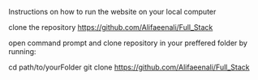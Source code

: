 Instructions on how to run the website on your local computer

clone the repository https://github.com/Alifaeenali/Full_Stack

open command prompt and clone repository in your preffered folder by running: 

cd path/to/yourFolder
git clone https://github.com/Alifaeenali/Full_Stack

